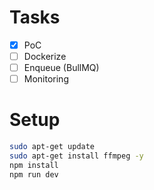 # Tasks

- [x] PoC
- [ ] Dockerize
- [ ] Enqueue (BullMQ)
- [ ] Monitoring

# Setup

```bash
sudo apt-get update
sudo apt-get install ffmpeg -y
npm install
npm run dev
```
